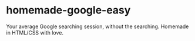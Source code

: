 # homemade-google-easy
Your average Google searching session, without the searching. Homemade in HTML/CSS with love.
